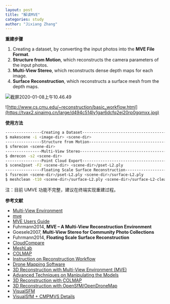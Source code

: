 ```yaml
---
layout: post
title: "解读MVE"
categories: study
author: "Jixiang Zhang"
---
```


**重建步骤**

1. Creating a dataset, by converting the input photos into the **MVE File Format**.
2. **Structure from Motion**, which reconstructs the camera parameters of the input photos.
3. **Multi-View Stereo**, which reconstructs dense depth maps for each image.
4. **Surface Reconstruction**, which reconstructs a surface mesh from the depth maps.

![截屏2020-01-08上午10.46.49](https://tvax2.sinaimg.cn/large/d494c514gy1gaoymcmfnlj213w09sk6x.jpg)

![http://www.cs.cmu.edu/~reconstruction/basic_workflow.html](https://tvax2.sinaimg.cn/large/d494c514ly1gar6dcfq2ej20rp0gqmxx.jpg)

**使用方法**

```bash
----------------Creating a Dataset------------------------------------------
$ makescene -i <image-dir> <scene-dir>
----------------Structure from Motion---------------------------------------
$ sfmrecon <scene-dir>
----------------Multi-View Stereo-------------------------------------------
$ dmrecon -s2 <scene-dir>
----------------Point Cloud Export------------------------------------------
$ scene2pset -F2 <scene-dir> <scene-dir>/pset-L2.ply
----------------Floating Scale Surface Reconstruction-----------------------
$ fssrecon <scene-dir>/pset-L2.ply <scene-dir>/surface-L2.ply
$ meshclean -t10 <scene-dir>/surface-L2.ply <scene-dir>/surface-L2-clean.ply
```

注：目前 UMVE 功能不完整，建议在终端实现重建过程。

**参考文献**

- [Multi-View Environment](https://www.gcc.tu-darmstadt.de/home/proj/mve/)
- [mve](https://github.com/simonfuhrmann/mve)
- [MVE Users Guide](https://github.com/simonfuhrmann/mve/wiki/MVE-Users-Guide)
- Fuhrmann2014, **MVE – A Multi-View Reconstruction Environment**
- Goesele2007, **Multi-View Stereo for Community Photo Collections**
- Fuhrmann2014, **Floating Scale Surface Reconstruction**
- [CloudCompare](https://github.com/CloudCompare/CloudCompare)
- [MeshLab](http://www.meshlab.net/)
- [COLMAP](https://colmap.github.io/install.html)
- [Instruction on Reconstruction Workflow](http://www.cs.cmu.edu/~reconstruction/basic_workflow.html)
- [Drone Mapping Software](https://www.opendronemap.org/)
- [3D Reconstruction with Multi-View Environment (MVE)](http://www.cs.cmu.edu/~reconstruction/MVE.html)
- [Advanced Techniques on Manipulating the Models](http://www.cs.cmu.edu/~reconstruction/advanced.html)
- [3D Reconstruction with COLMAP](http://www.cs.cmu.edu/~reconstruction/colmap.html)
- [3D Reconstruction with OpenSfM/OpenDroneMap](http://www.cs.cmu.edu/~reconstruction/opendronemap.html)
- [VisualSFM](http://ccwu.me/vsfm/)
- [VisualSfM + CMPMVS Details](https://www.tanksandtemples.org/details/13/)